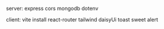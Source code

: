 server:
express 
cors mongodb dotenv 





client:
vite install
react-router
tailwind 
daisyUi
toast 
sweet alert
